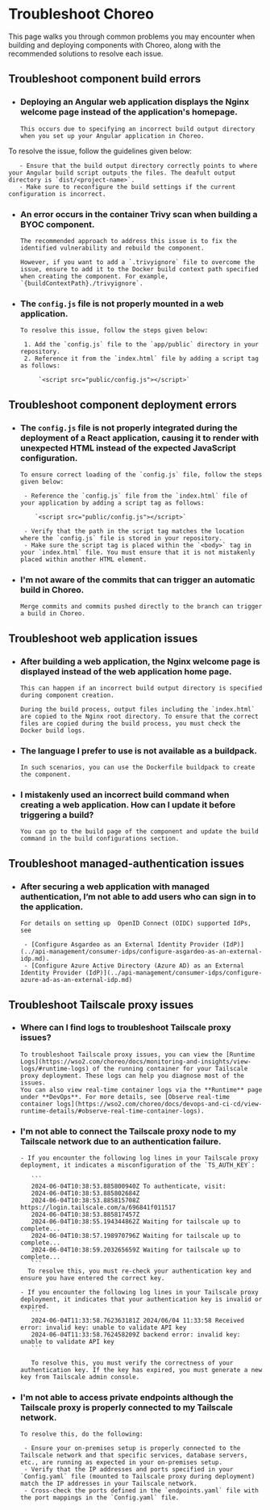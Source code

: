 # Troubleshoot Choreo

This page walks you through common problems you may encounter when building and deploying components with Choreo, along with the recommended solutions to resolve each issue.

## Troubleshoot component build errors

- ### Deploying an Angular web application displays the Nginx welcome page instead of the application's homepage.

      This occurs due to specifying an incorrect build output directory when you set up your Angular application in Choreo.
To resolve the issue, follow the guidelines given below:

       - Ensure that the build output directory correctly points to where your Angular build script outputs the files. The deafult output directory is `dist/<project-name>`.
       - Make sure to reconfigure the build settings if the current configuration is incorrect.

- ### An error occurs in the container Trivy scan when building a BYOC component.
      
      The recommended approach to address this issue is to fix the identified vulnerability and rebuild the component.

      However, if you want to add a `.trivyignore` file to overcome the issue, ensure to add it to the Docker build context path specified when creating the component. For example, `{buildContextPath}./trivyignore`. 

- ### The `config.js` file is not properly mounted in a web application.
      
      To resolve this issue, follow the steps given below:

       1. Add the `config.js` file to the `app/public` directory in your repository.
       2. Reference it from the `index.html` file by adding a script tag as follows:

           `<script src="public/config.js"></script>`

## Troubleshoot component deployment errors

- ### The `config.js` file is not properly integrated during the deployment of a React application, causing it to render with unexpected HTML instead of the expected JavaScript configuration.

      To ensure correct loading of the `config.js` file, follow the steps given below:

       - Reference the `config.js` file from the `index.html` file of your application by adding a script tag as follows:  

          `<script src="public/config.js"></script>` 

       - Verify that the path in the script tag matches the location where the `config.js` file is stored in your repository.
       - Make sure the script tag is placed within the `<body>` tag in your `index.html` file. You must ensure that it is not mistakenly placed within another HTML element.
 
- ### I'm not aware of the commits that can trigger an automatic build in Choreo.

      Merge commits and commits pushed directly to the branch can trigger a build in Choreo.

## Troubleshoot web application issues

- ### After building a web application, the Nginx welcome page is displayed instead of the web application home page.

      This can happen if an incorrect build output directory is specified during component creation. 

      During the build process, output files including the `index.html` are copied to the Nginx root directory. To ensure that the correct files are copied during the build process, you must check the Docker build logs. 

- ### The language I prefer to use is not available as a buildpack.

      In such scenarios, you can use the Dockerfile buildpack to create the component.

- ### I mistakenly used an incorrect build command when creating a web application. How can I update it before triggering a build?

      You can go to the build page of the component and update the build command in the build configurations section.

## Troubleshoot managed-authentication issues

- ### After securing a web application with managed authentication,  I’m not able to add users who can sign in to the application.
   
      For details on setting up  OpenID Connect (OIDC) supported IdPs, see

       - [Configure Asgardeo as an External Identity Provider (IdP)](../api-management/consumer-idps/configure-asgardeo-as-an-external-idp.md).
       - [Configure Azure Active Directory (Azure AD) as an External Identity Provider (IdP)](../api-management/consumer-idps/configure-azure-ad-as-an-external-idp.md)

## Troubleshoot Tailscale proxy issues

- ### Where can I find logs to troubleshoot Tailscale proxy issues?

      To troubleshoot Tailscale proxy issues, you can view the [Runtime Logs](https://wso2.com/choreo/docs/monitoring-and-insights/view-logs/#runtime-logs) of the running container for your Tailscale proxy deployment. These logs can help you diagnose most of the issues. 
      You can also view real-time container logs via the **Runtime** page under **DevOps**. For more details, see [Observe real-time container logs](https://wso2.com/choreo/docs/devops-and-ci-cd/view-runtime-details/#observe-real-time-container-logs).

- ### I'm not able to connect the Tailscale proxy node to my Tailscale network due to an authentication failure.

      - If you encounter the following log lines in your Tailscale proxy deployment, it indicates a misconfiguration of the `TS_AUTH_KEY`:

         ```
         2024-06-04T10:38:53.885800940Z To authenticate, visit:
         2024-06-04T10:38:53.885802684Z 
         2024-06-04T10:38:53.885815708Z https://login.tailscale.com/a/696841f011517
         2024-06-04T10:38:53.885817457Z 
         2024-06-04T10:38:55.194344862Z Waiting for tailscale up to complete...
         2024-06-04T10:38:57.198970796Z Waiting for tailscale up to complete...
         2024-06-04T10:38:59.203265659Z Waiting for tailscale up to complete...
         ```
        To resolve this, you must re-check your authentication key and ensure you have entered the correct key.

      - If you encounter the following log lines in your Tailscale proxy deployment, it indicates that your authentication key is invalid or expired.
         ```
         2024-06-04T11:33:58.762363181Z 2024/06/04 11:33:58 Received error: invalid key: unable to validate API key
         2024-06-04T11:33:58.762458209Z backend error: invalid key: unable to validate API key
         ```
       
         To resolve this, you must verify the correctness of your authentication key. If the key has expired, you must generate a new key from Tailscale admin console. 


- ### I'm not able to access private endpoints although the Tailscale proxy is properly connected to my Tailscale network.

      To resolve this, do the following:

       - Ensure your on-premises setup is properly connected to the Tailscale network and that specific services, database servers, etc., are running as expected in your on-premises setup.
       - Verify that the IP addresses and ports specified in your `Config.yaml` file (mounted to Tailscale proxy during deployment) match the IP addresses in your Tailscale network.
       - Cross-check the ports defined in the `endpoints.yaml` file with the port mappings in the `Config.yaml` file.

